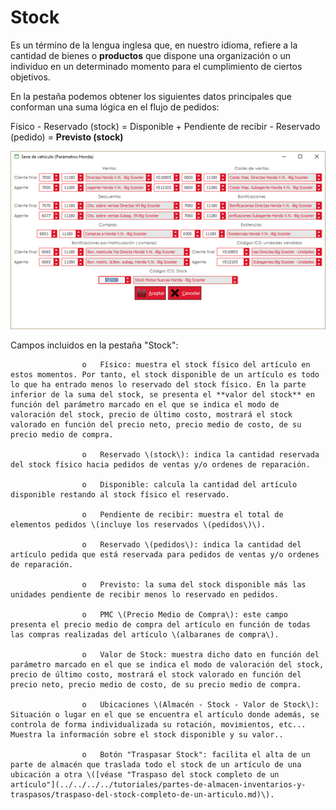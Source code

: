 # Stock

Es un término de la lengua inglesa que, en nuestro idioma, refiere a la cantidad de bienes o **productos** que dispone una organización o un individuo en un determinado momento para el cumplimiento de ciertos objetivos.

En la pestaña podemos obtener los siguientes datos principales que conforman una suma lógica en el flujo de pedidos:

Físico - Reservado \(stock\) = Disponible + Pendiente de recibir - Reservado \(pedido\) = **Previsto \(stock\)**

![](../../../../.gitbook/assets/image%20%28124%29.png)

Campos incluidos en la pestaña "Stock":

                    o   Físico: muestra el stock físico del artículo en estos momentos. Por tanto, el stock disponible de un artículo es todo lo que ha entrado menos lo reservado del stock físico. En la parte inferior de la suma del stock, se presenta el **valor del stock** en función del parámetro marcado en el que se indica el modo de valoración del stock, precio de último costo, mostrará el stock valorado en función del precio neto, precio medio de costo, de su precio medio de compra.

                    o   Reservado \(stock\): indica la cantidad reservada del stock físico hacia pedidos de ventas y/o ordenes de reparación.

                    o   Disponible: calcula la cantidad del artículo disponible restando al stock físico el reservado.

                    o   Pendiente de recibir: muestra el total de elementos pedidos \(incluye los reservados \(pedidos\)\).

                    o   Reservado \(pedidos\): indica la cantidad del artículo pedida que está reservada para pedidos de ventas y/o ordenes de reparación.

                    o   Previsto: la suma del stock disponible más las unidades pendiente de recibir menos lo reservado en pedidos.

                    o   PMC \(Precio Medio de Compra\): este campo presenta el precio medio de compra del artículo en función de todas las compras realizadas del artículo \(albaranes de compra\).

                    o   Valor de Stock: muestra dicho dato en función del parámetro marcado en el que se indica el modo de valoración del stock, precio de último costo, mostrará el stock valorado en función del precio neto, precio medio de costo, de su precio medio de compra.

                    o   Ubicaciones \(Almacén - Stock - Valor de Stock\): Situación o lugar en el que se encuentra el artículo donde además, se controla de forma individualizada su rotación, movimientos, etc... Muestra la información sobre el stock disponible y su valor..

                    o   Botón "Traspasar Stock": facilita el alta de un parte de almacén que traslada todo el stock de un artículo de una ubicación a otra \([véase "Traspaso del stock completo de un artículo"](../../../../tutoriales/partes-de-almacen-inventarios-y-traspasos/traspaso-del-stock-completo-de-un-articulo.md)\).

